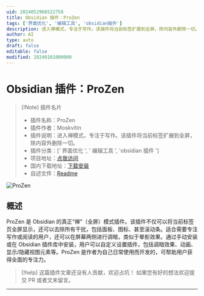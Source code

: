 ```yaml
---
uid: 2024052908522758
title: Obsidian 插件：ProZen
tags: ['界面优化', '编辑工具', 'obsidian插件']
description: 进入禅模式，专注于写作。该插件将当前标签扩展到全屏，除内容外删除一切。
author: AI
type: auto
draft: false
editable: false
modified: 20240101000000
---
```


# Obsidian 插件：ProZen

> [!Note] 插件名片
> - 插件名称：ProZen
> - 插件作者：Moskvitin
> - 插件说明：进入禅模式，专注于写作。该插件将当前标签扩展到全屏，除内容外删除一切。
> - 插件分类：[' 界面优化 ', ' 编辑工具 ', 'obsidian 插件 ']
> - 项目地址：[点我访问](https://github.com/cmoskvitin/obsidian-prozen)
> - 国内下载地址：[下载安装](https://pkmer.cn/products/plugin/pluginMarket/?obsidian-prozen)
> - 自述文件：[Readme](https://ghproxy.net/https://raw.githubusercontent.com/cmoskvitin/obsidian-prozen/master/README.md)

![ProZen](https://cdn.pkmer.cn/covers/obsidian-prozen_new.gif!pkmer)

## 概述

ProZen 是 Obsidian 的真正“禅”（全屏）模式插件。该插件不仅可以将当前标签页全屏显示，还可以去除所有干扰，包括面板、图标、甚至滚动条。适合需要专注写作或阅读的用户，还可以在屏幕两侧进行调暗，类似于晕影效果。通过手动安装或在 Obsidian 插件库中安装，用户可以自定义设置插件，包括调暗效果、动画、显示/隐藏视图元素等。ProZen 是作者为自己日常使用而开发的，可帮助用户获得全面的专注力。

> [!help]
> 这篇插件文章还没有人贡献，欢迎占坑！
> 如果您有好的想法欢迎提交 PR 或者文末留言。

---



